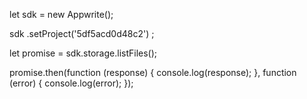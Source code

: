 let sdk = new Appwrite();

sdk
    .setProject('5df5acd0d48c2')
;

let promise = sdk.storage.listFiles();

promise.then(function (response) {
    console.log(response);
}, function (error) {
    console.log(error);
});